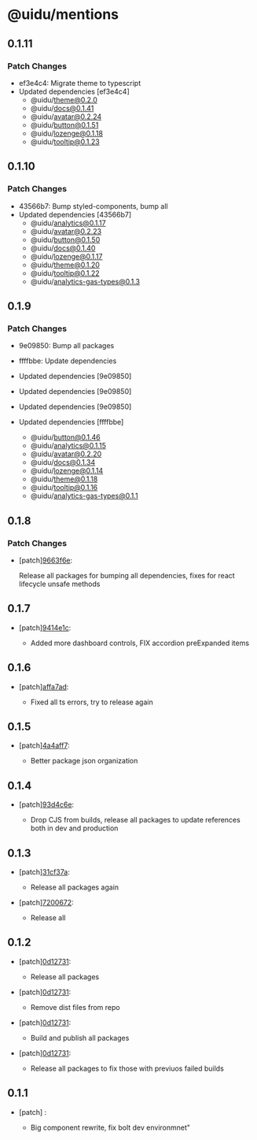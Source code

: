 # @uidu/mentions

## 0.1.11

### Patch Changes

- ef3e4c4: Migrate theme to typescript
- Updated dependencies [ef3e4c4]
  - @uidu/theme@0.2.0
  - @uidu/docs@0.1.41
  - @uidu/avatar@0.2.24
  - @uidu/button@0.1.51
  - @uidu/lozenge@0.1.18
  - @uidu/tooltip@0.1.23

## 0.1.10

### Patch Changes

- 43566b7: Bump styled-components, bump all
- Updated dependencies [43566b7]
  - @uidu/analytics@0.1.17
  - @uidu/avatar@0.2.23
  - @uidu/button@0.1.50
  - @uidu/docs@0.1.40
  - @uidu/lozenge@0.1.17
  - @uidu/theme@0.1.20
  - @uidu/tooltip@0.1.22
  - @uidu/analytics-gas-types@0.1.3

## 0.1.9

### Patch Changes

- 9e09850: Bump all packages
- ffffbbe: Update dependencies

- Updated dependencies [9e09850]
- Updated dependencies [9e09850]
- Updated dependencies [9e09850]
- Updated dependencies [ffffbbe]
  - @uidu/button@0.1.46
  - @uidu/analytics@0.1.15
  - @uidu/avatar@0.2.20
  - @uidu/docs@0.1.34
  - @uidu/lozenge@0.1.14
  - @uidu/theme@0.1.18
  - @uidu/tooltip@0.1.16
  - @uidu/analytics-gas-types@0.1.1

## 0.1.8

### Patch Changes

- [patch][9663f6e](https://github.org/uidu-org/guidu/commits/9663f6e):

  Release all packages for bumping all dependencies, fixes for react lifecycle unsafe methods

## 0.1.7

- [patch][9414e1c](https://github.org/uidu-org/guidu/commits/9414e1c):

  - Added more dashboard controls, FIX accordion preExpanded items

## 0.1.6

- [patch][affa7ad](https://github.org/uidu-org/guidu/commits/affa7ad):

  - Fixed all ts errors, try to release again

## 0.1.5

- [patch][4a4aff7](https://github.org/uidu-org/guidu/commits/4a4aff7):

  - Better package json organization

## 0.1.4

- [patch][93d4c6e](https://github.org/uidu-org/guidu/commits/93d4c6e):

  - Drop CJS from builds, release all packages to update references both in dev and production

## 0.1.3

- [patch][31cf37a](https://github.org/uidu-org/guidu/commits/31cf37a):

  - Release all packages again

- [patch][7200672](https://github.org/uidu-org/guidu/commits/7200672):

  - Release all

## 0.1.2

- [patch][0d12731](https://github.org/uidu-org/guidu/commits/0d12731):

  - Release all packages

- [patch][0d12731](https://github.org/uidu-org/guidu/commits/0d12731):

  - Remove dist files from repo

- [patch][0d12731](https://github.org/uidu-org/guidu/commits/0d12731):

  - Build and publish all packages

- [patch][0d12731](https://github.org/uidu-org/guidu/commits/0d12731):

  - Release all packages to fix those with previuos failed builds

## 0.1.1

- [patch] :

  - Big component rewrite, fix bolt dev environmnet"
